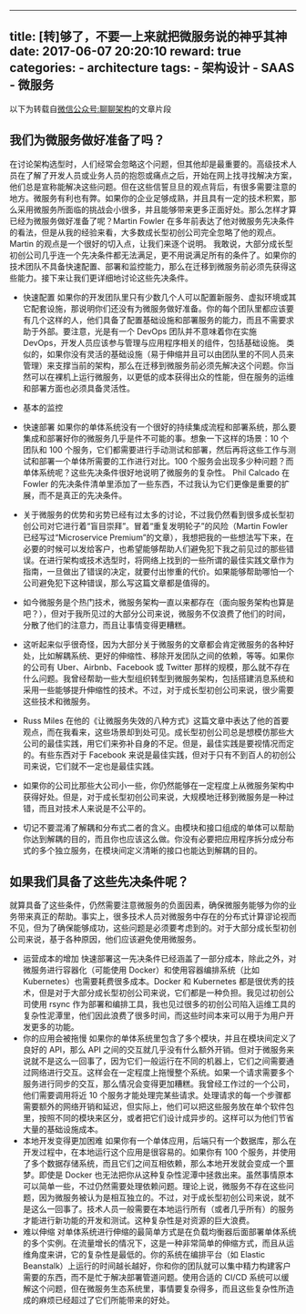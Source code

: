 
---
title: [转]够了，不要一上来就把微服务说的神乎其神
date: 2017-06-07 20:20:10
reward: true
categories:
    - architecture
tags:
    - 架构设计
    - SAAS
    - 微服务
---

以下为转载自[微信公众号:聊聊架构](https://mp.weixin.qq.com/s?__biz=MzA5Nzc4OTA1Mw==&mid=2659599312&idx=1&sn=841fce4ab76f09bb7c59c7c02f2732a6&chksm=8be996c2bc9e1fd40e9caee879422640917d5e35a1371524a5d45a4659620e565975d564972a&scene=0&key=cf0fa2bf8e1a08ac7c02a18cbb33c470417dfaebfe5bd9dc254f9ca830c613ccc63e58687d4c8e0bfd577f58cf227c34dde396fcb9c9ea59597c86433fc35ebe2ca34511e012ee01d36403516bf81431&ascene=0&uin=MjgzMDU1MzQ0MA%3D%3D&devicetype=iMac+MacBookPro11%2C4+OSX+OSX+10.12.5+build(16F73)&version=12020810&nettype=WIFI&fontScale=100&pass_ticket=NM6Qc5rt%2FjhApAPuIaVUZbKzWLoQv5hi%2F96Zrn3KI73X8MF3uAVDGSHY%2Fyc36QJY)的文章片段

## 我们为微服务做好准备了吗？
在讨论架构选型时，人们经常会忽略这个问题，但其他却是最重要的。高级技术人员在了解了开发人员或业务人员的抱怨或痛点之后，开始在网上找寻找解决方案，他们总是宣称能解决这些问题。但在这些信誓旦旦的观点背后，有很多需要注意的地方。微服务有利也有弊。如果你的企业足够成熟，并且具有一定的技术积累，那么采用微服务所面临的挑战会小很多，并且能够带来更多正面好处。那么怎样才算已经为微服务做好准备了呢？Martin Fowler 在多年前表达了他对微服务先决条件的看法，但是从我的经验来看，大多数成长型初创公司完全忽略了他的观点。Martin 的观点是一个很好的切入点，让我们来逐个说明。
我敢说，大部分成长型初创公司几乎连一个先决条件都无法满足，更不用说满足所有的条件了。如果你的技术团队不具备快速配置、部署和监控能力，那么在迁移到微服务前必须先获得这些能力。接下来让我们更详细地讨论这些先决条件。
* 快速配置
如果你的开发团队里只有少数几个人可以配置新服务、虚拟环境或其它配套设施，那说明你们还没有为微服务做好准备。你的每个团队里都应该要有几个这样的人，他们具备了配置基础设施和部署服务的能力，而且不需要求助于外部。要注意，光是有一个 DevOps 团队并不意味着你在实施 DevOps，开发人员应该参与管理与应用程序相关的组件，包括基础设施。
类似的，如果你没有灵活的基础设施（易于伸缩并且可以由团队里的不同人员来管理）来支撑当前的架构，那么在迁移到微服务前必须先解决这个问题。你当然可以在裸机上运行微服务，以更低的成本获得出众的性能，但在服务的运维和部署方面也必须具备灵活性。
* 基本的监控
* 快速部署
如果你的单体系统没有一个很好的持续集成流程和部署系统，那么要集成和部署好你的微服务几乎是件不可能的事。想象一下这样的场景：10 个团队和 100 个服务，它们都需要进行手动测试和部署，然后再将这些工作与测试和部署一个单体所需要的工作进行对比。100 个服务会出现多少种问题？而单体系统呢？这些先决条件很好地说明了微服务的复杂性。
Phil Calcado 在 Fowler 的先决条件清单里添加了一些东西，不过我认为它们更像是重要的扩展，而不是真正的先决条件。

* 关于微服务的优势和劣势已经有过太多的讨论，不过我仍然看到很多成长型初创公司对它进行着“盲目崇拜”。冒着“重复发明轮子”的风险（Martin Fowler 已经写过“Microservice Premium”的文章），我想把我的一些想法写下来，在必要的时候可以发给客户，也希望能够帮助人们避免犯下我之前见过的那些错误。在进行架构或技术选型时，将网络上找到的一些所谓的最佳实践文章作为指南，一旦做出了错误的决定，就要付出惨重的代价。如果能够帮助哪怕一个公司避免犯下这种错误，那么写这篇文章都是值得的。

* 如今微服务是个热门技术，微服务架构一直以来都存在（面向服务架构也算是吧？），但对于我所见过的大部分公司来说，微服务不仅浪费了他们的时间，分散了他们的注意力，而且让事情变得更糟糕。

* 这听起来似乎很奇怪，因为大部分关于微服务的文章都会肯定微服务的各种好处，比如解耦系统、更好的伸缩性、移除开发团队之间的依赖，等等。如果你的公司有 Uber、Airbnb、Facebook 或 Twitter 那样的规模，那么就不存在什么问题。我曾经帮助一些大型组织转型到微服务架构，包括搭建消息系统和采用一些能够提升伸缩性的技术。不过，对于成长型初创公司来说，很少需要这些技术和微服务。

* Russ Miles 在他的《让微服务失效的八种方式》这篇文章中表达了他的首要观点，而在我看来，这些场景却到处可见。成长型初创公司总是想模仿那些大公司的最佳实践，用它们来弥补自身的不足。但是，最佳实践是要视情况而定的。有些东西对于 Facebook 来说是最佳实践，但对于只有不到百人的初创公司来说，它们就不一定也是最佳实践。

* 如果你的公司比那些大公司小一些，你仍然能够在一定程度上从微服务架构中获得好处。但是，对于成长型初创公司来说，大规模地迁移到微服务是一种过错，而且对技术人来说是不公平的。

* 切记不要混淆了解耦和分布式二者的含义。由模块和接口组成的单体可以帮助你达到解耦的目的，而且你也应该这么做。你没有必要把应用程序拆分成分布式的多个独立服务，在模块间定义清晰的接口也能达到解耦的目的。


## 如果我们具备了这些先决条件呢？
就算具备了这些条件，仍然需要注意微服务的负面因素，确保微服务能够为你的业务带来真正的帮助。事实上，很多技术人员对微服务中存在的分布式计算谬论视而不见，但为了确保能够成功，这些问题是必须要考虑到的。对于大部分成长型初创公司来说，基于各种原因，他们应该避免使用微服务。
* 运营成本的增加
快速部署这一先决条件已经涵盖了一部分成本，除此之外，对微服务进行容器化（可能使用 Docker）和使用容器编排系统（比如 Kubernetes）也需要耗费很多成本。Docker 和 Kubernetes 都是很优秀的技术，但是对于大部分成长型初创公司来说，它们都是一种负担。我见过初创公司使用 rsync 作为部署和编排工具，我也见过很多的初创公司陷入运维工具的复杂性泥潭里，他们因此浪费了很多时间，而这些时间本来可以用于为用户开发更多的功能。
* 你的应用会被拖慢
如果你的单体系统里包含了多个模块，并且在模块间定义了良好的 API，那么 API 之间的交互就几乎没有什么额外开销。但对于微服务来说就不是这么一回事了，因为它们一般运行在不同的机器上，它们之间需要通过网络进行交互。这样会在一定程度上拖慢整个系统。如果一个请求需要多个服务进行同步的交互，那么情况会变得更加糟糕。我曾经工作过的一个公司，他们需要调用将近 10 个服务才能处理完某些请求。处理请求的每一个步骤都需要额外的网络开销和延迟，但实际上，他们可以把这些服务放在单个软件包里，按照不同的模块来区分，或者把它们设计成异步的。这样可以为他们节省大量的基础设施成本。
* 本地开发变得更加困难
如果你有一个单体应用，后端只有一个数据库，那么在开发过程中，在本地运行这个应用是很容易的。如果你有 100 个服务，并使用了多个数据存储系统，而且它们之间互相依赖，那么本地开发就会变成一个噩梦。即使是 Docker 也无法把你从这种复杂性泥潭中拯救出来。虽然事情原本可以简单一些，不过仍然需要处理依赖问题。理论上说，微服务不存在这些问题，因为微服务被认为是相互独立的。不过，对于成长型初创公司来说，就不是这么一回事了。技术人员一般需要在本地运行所有（或者几乎所有）的服务才能进行新功能的开发和测试。这种复杂性是对资源的巨大浪费。
* 难以伸缩
对单体系统进行伸缩的最简单方式是在负载均衡器后面部署单体系统的多个实例。在流量增长的情况下，这是一种非常简单的伸缩方式，而且从运维角度来讲，它的复杂性是最低的。你的系统在编排平台（如 Elastic Beanstalk）上运行的时间越长越好，你和你的团队就可以集中精力构建客户需要的东西，而不是忙于解决部署管道问题。使用合适的 CI/CD 系统可以缓解这个问题，但在微服务生态系统里，事情要复杂得多，而且这些复杂性所造成的麻烦已经超过了它们所能带来的好处。


